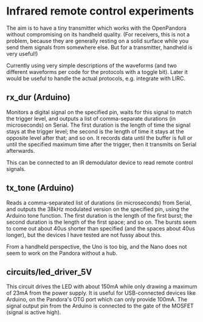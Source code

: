 Infrared remote control experiments
=====

The aim is to have a tiny transmitter which works with the OpenPandora without compromising on its handheld quality. (For receivers, this is not a problem, because they are generally resting on a solid surface while you send them signals from somewhere else. But for a transmitter, handheld is very useful!)

Currently using very simple descriptions of the waveforms (and two different waveforms per code for the protocols with a toggle bit). Later it would be useful to handle the actual protocols, e.g. integrate with LIRC.

rx_dur (Arduino)
----
Monitors a digital signal on the specified pin, waits for this signal to match the trigger level, and outputs a list of comma-separate durations (in microseconds) on Serial. The first duration is the length of time the signal stays at the trigger level; the second is the length of time it stays at the opposite level after that; and so on. It records data until the buffer is full or until the specified maximum time after the trigger, then it transmits on Serial afterwards.

This can be connected to an IR demodulator device to read remote control signals.

tx_tone (Arduino)
----
Reads a comma-separated list of durations (in microseconds) from Serial, and outputs the 38kHz modulated version on the specified pin, using the Arduino tone function. The first duration is the length of the first burst; the second duration is the length of the first space; and so on. The bursts seem to come out about 40us shorter than specified (and the spaces about 40us longer), but the devices I have tested are not fussy about this.

From a handheld perspective, the Uno is too big, and the Nano does not seem to work on the Pandora without a hub.

circuits/led_driver_5V
----
This circuit drives the LED with about 150mA while only drawing a maximum of 23mA from the power supply. It is useful for USB-connected devices like Arduino, on the Pandora's OTG port which can only provide 100mA. The signal output pin from the Arduino is connected to the gate of the MOSFET (signal is active high).
